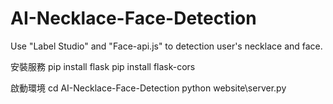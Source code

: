 # AI-Necklace-Face-Detection
Use "Label Studio" and "Face-api.js" to detection user's necklace and face.


安裝服務
pip install flask
pip install flask-cors

啟動環境
cd AI-Necklace-Face-Detection
python website\server.py